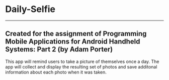 # Daily-Selfie

-----------------
Created for the assignment of
Programming Mobile Applications for Android Handheld Systems: Part 2 (by Adam Porter)
-----------------


This app will remind users to take a picture of themselves once a day. The app will collect and display the resulting set of photos and save additonal information about each photo when it was taken.

